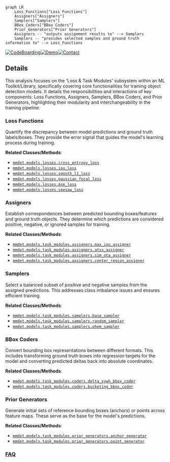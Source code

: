 ```mermaid
graph LR
    Loss_Functions["Loss Functions"]
    Assigners["Assigners"]
    Samplers["Samplers"]
    BBox_Coders["BBox Coders"]
    Prior_Generators["Prior Generators"]
    Assigners -- "outputs assignment results to" --> Samplers
    Samplers -- "provides selected samples and ground truth information to" --> Loss_Functions
```

[![CodeBoarding](https://img.shields.io/badge/Generated%20by-CodeBoarding-9cf?style=flat-square)](https://github.com/CodeBoarding/GeneratedOnBoardings)[![Demo](https://img.shields.io/badge/Try%20our-Demo-blue?style=flat-square)](https://www.codeboarding.org/demo)[![Contact](https://img.shields.io/badge/Contact%20us%20-%20contact@codeboarding.org-lightgrey?style=flat-square)](mailto:contact@codeboarding.org)

## Details

This analysis focuses on the 'Loss & Task Modules' subsystem within an ML Toolkit/Library, specifically covering core functionalities for training object detection models. It details the responsibilities and interactions of key components: Loss Functions, Assigners, Samplers, BBox Coders, and Prior Generators, highlighting their modularity and interchangeability in the training pipeline.

### Loss Functions
Quantify the discrepancy between model predictions and ground truth labels/boxes. They provide the error signal that guides the model's learning process during training.


**Related Classes/Methods**:

- <a href="https://github.com/open-mmlab/mmdetection/blob/main/mmdet/models/losses/cross_entropy_loss.py" target="_blank" rel="noopener noreferrer">`mmdet.models.losses.cross_entropy_loss`</a>
- <a href="https://github.com/open-mmlab/mmdetection/blob/main/mmdet/models/losses/iou_loss.py" target="_blank" rel="noopener noreferrer">`mmdet.models.losses.iou_loss`</a>
- <a href="https://github.com/open-mmlab/mmdetection/blob/main/mmdet/models/losses/smooth_l1_loss.py" target="_blank" rel="noopener noreferrer">`mmdet.models.losses.smooth_l1_loss`</a>
- <a href="https://github.com/open-mmlab/mmdetection/blob/main/mmdet/models/losses/gaussian_focal_loss.py" target="_blank" rel="noopener noreferrer">`mmdet.models.losses.gaussian_focal_loss`</a>
- <a href="https://github.com/open-mmlab/mmdetection/blob/main/mmdet/models/losses/mse_loss.py" target="_blank" rel="noopener noreferrer">`mmdet.models.losses.mse_loss`</a>
- <a href="https://github.com/open-mmlab/mmdetection/blob/main/mmdet/models/losses/seesaw_loss.py" target="_blank" rel="noopener noreferrer">`mmdet.models.losses.seesaw_loss`</a>


### Assigners
Establish correspondences between predicted bounding boxes/features and ground truth objects. They determine which predictions are considered positive, negative, or ignored samples for training.


**Related Classes/Methods**:

- <a href="https://github.com/open-mmlab/mmdetection/blob/main/mmdet/models/task_modules/assigners/max_iou_assigner.py" target="_blank" rel="noopener noreferrer">`mmdet.models.task_modules.assigners.max_iou_assigner`</a>
- <a href="https://github.com/open-mmlab/mmdetection/blob/main/mmdet/models/task_modules/assigners/atss_assigner.py" target="_blank" rel="noopener noreferrer">`mmdet.models.task_modules.assigners.atss_assigner`</a>
- <a href="https://github.com/open-mmlab/mmdetection/blob/main/mmdet/models/task_modules/assigners/sim_ota_assigner.py" target="_blank" rel="noopener noreferrer">`mmdet.models.task_modules.assigners.sim_ota_assigner`</a>
- <a href="https://github.com/open-mmlab/mmdetection/blob/main/mmdet/models/task_modules/assigners/center_region_assigner.py" target="_blank" rel="noopener noreferrer">`mmdet.models.task_modules.assigners.center_region_assigner`</a>


### Samplers
Select a balanced subset of positive and negative samples from the assigned predictions. This addresses class imbalance issues and ensures efficient training.


**Related Classes/Methods**:

- <a href="https://github.com/open-mmlab/mmdetection/blob/main/mmdet/models/task_modules/samplers/base_sampler.py" target="_blank" rel="noopener noreferrer">`mmdet.models.task_modules.samplers.base_sampler`</a>
- <a href="https://github.com/open-mmlab/mmdetection/blob/main/mmdet/models/task_modules/samplers/random_sampler.py" target="_blank" rel="noopener noreferrer">`mmdet.models.task_modules.samplers.random_sampler`</a>
- <a href="https://github.com/open-mmlab/mmdetection/blob/main/mmdet/models/task_modules/samplers/ohem_sampler.py" target="_blank" rel="noopener noreferrer">`mmdet.models.task_modules.samplers.ohem_sampler`</a>


### BBox Coders
Convert bounding box representations between different formats. This includes transforming ground truth boxes into regression targets for the model and converting predicted deltas back into absolute coordinates.


**Related Classes/Methods**:

- <a href="https://github.com/open-mmlab/mmdetection/blob/main/mmdet/models/task_modules/coders/delta_xywh_bbox_coder.py" target="_blank" rel="noopener noreferrer">`mmdet.models.task_modules.coders.delta_xywh_bbox_coder`</a>
- <a href="https://github.com/open-mmlab/mmdetection/blob/main/mmdet/models/task_modules/coders/bucketing_bbox_coder.py" target="_blank" rel="noopener noreferrer">`mmdet.models.task_modules.coders.bucketing_bbox_coder`</a>


### Prior Generators
Generate initial sets of reference bounding boxes (anchors) or points across feature maps. These serve as the base for the model's predictions.


**Related Classes/Methods**:

- <a href="https://github.com/open-mmlab/mmdetection/blob/main/mmdet/models/task_modules/prior_generators/anchor_generator.py" target="_blank" rel="noopener noreferrer">`mmdet.models.task_modules.prior_generators.anchor_generator`</a>
- <a href="https://github.com/open-mmlab/mmdetection/blob/main/mmdet/models/task_modules/prior_generators/point_generator.py" target="_blank" rel="noopener noreferrer">`mmdet.models.task_modules.prior_generators.point_generator`</a>




### [FAQ](https://github.com/CodeBoarding/GeneratedOnBoardings/tree/main?tab=readme-ov-file#faq)